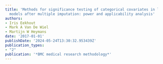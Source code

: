 ```yaml
---
title: 'Methods for significance testing of categorical covariates in logistic regression
  models after multiple imputation: power and applicability analysis'
authors:
- Iris Eekhout
- Mark A Van De Wiel
- Martijn W Heymans
date: '2017-01-01'
publishDate: '2024-05-24T13:30:32.953439Z'
publication_types:
- "2"
publication: '*BMC medical research methodology*'
---
```

